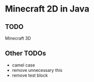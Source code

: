# Minecraft 2D in Java

## TODO

Minecraft 3D

## Other TODOs

- camel case
- remove unnecessary this
- remove test block
